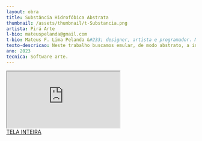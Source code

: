 ```yaml
---
layout: obra
title: Substância Hidrofóbica Abstrata
thumbnail: /assets/thumbnail/t-Substancia.png
artista: Pirá Arte
l-bio: mateuspelanda@gmail.com
t-bio: Mateus F. Lima Pelanda &#233; designer, artista e programador. Mestre em Tecnologia e Sociedade &#40;PPGTE – UTFPR&#41; e bacharel em Design pela mesma institui&#231;&#227;o &#40;UTFPR&#41;. Em sua pesquisa busca desenvolver e explorar diferentes suportes em arte digital e eletrônica.Bianca Orsso &#233; artista multim&#237;dia, mestranda em Tecnologia e Sociedade &#40;PPGTE&#47;UTFPR&#41; e formada em Artes Visuais &#40;FAP&#47;UNESPAR&#41;. Em sua pesquisa po&#233;tica busca explorar as intersec&#231;&#245;es entre as artes eletrodigitais e suportes analógicos, como a pintura e a escultura.
texto-descricao: Neste trabalho buscamos emular, de modo abstrato, a intera&#231;&#227;o de substâncias hidrofóbicas. Nesse caso, o ponteiro do mouse representa uma mol&#233;cula insolúvel, n&#227;o polarizada, como o óleo, ao mesmo passo em que as formas retangulares representam as part&#237;culas de outro solvente, como a água. Para a cria&#231;&#227;o deste trabalho, utilizamos como base exemplos de arco tangente encontrados na plataforma Openprocessing e na IDE Processing.
ano: 2023
tecnica: Software arte.
---
```


<iframe class="frame" scrolling="no" src="https://openprocessing.org/sketch/1606147/embed/"></iframe>
<br>
<a href="https://openprocessing.org/sketch/1606147/embed/" target="_blank">TELA INTEIRA</a>
